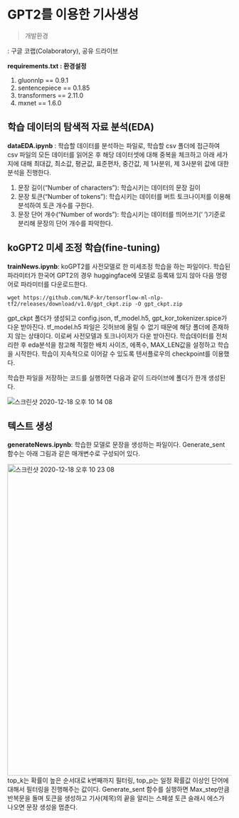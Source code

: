 # GPT2를 이용한 기사생성
> 개발환경

: 구글 코랩(Colaboratory), 공유 드라이브

**requirements.txt : 환경설정**
1. gluonnlp == 0.9.1
2. sentencepiece == 0.1.85
3. transformers == 2.11.0
4. mxnet == 1.6.0



## 학습 데이터의 탐색적 자료 분석(EDA) 
**dataEDA.ipynb**
: 학습할 데이터를 분석하는 파일로, 학습할 csv 폴더에 접근하여 csv 파일의 모든 데이터를 읽어온 후 해당 데이터셋에 대해 중복을 체크하고 아래 세가지에 대해 최대값, 최소값, 평균값, 표준편차, 중간값, 제 1사분위, 제 3사분위 값에 대한 분석을 진행한다.
1.  문장 길이(“Number of characters”): 학습시키는 데이터의 문장 길이
   2. 문장 토큰(“Number of tokens”): 학습시키는 데이터를 버트 토크나이저를 이용해 분석하여 토큰 개수를 구한다.
   3. 문장 단어 개수(“Number of words”): 학습시키는 데이터를 띄어쓰기(‘ ’)기준로 분리해 문장의 단어 개수를 파악한다.


## koGPT2 미세 조정 학습(fine-tuning)
**trainNews.ipynb**:
koGPT2를 사전모델로 한 미세조정 학습을 하는 파일이다. 학습된 파라미터가 한국어 GPT2의 경우 huggingface에 모델로 등록돼 있지 않아 다음 명령어로 파라미터를 다운로드한다.
```
wget https://github.com/NLP-kr/tensorflow-ml-nlp-tf2/releases/download/v1.0/gpt_ckpt.zip -O gpt_ckpt.zip 
```
gpt_ckpt 폴더가 생성되고 config.json, tf_model.h5, gpt_kor_tokenizer.spice가 다운 받아진다. tf_model.h5 파일은 깃허브에 올릴 수 없기 때문에 해당 폴더에 존재하지 않는 상태이다. 이로써 사전모델과 토크나이저가 다운 받아진다. 학습데이터를 전처리한 후 eda분석을 참고해 적절한 배치 사이즈, 에폭수, MAX_LEN값을 설정하고 학습을 시작한다. 학습이 지속적으로 이어갈 수 있도록 텐서플로우의 checkpoint를 이용했다.

학습한 파일을 저장하는 코드를 실행하면 다음과 같이 드라이브에 폴더가 한개 생성된다.

![스크린샷 2020-12-18 오후 10 14 08](https://user-images.githubusercontent.com/40908279/102618553-5a346500-417e-11eb-9c15-156ef0f96ea9.png)

## 텍스트 생성 
 **generateNews.ipynb**: 학습한 모델로 문장을 생성하는 파일이다. Generate_sent 함수는 아래 그림과 같은 매개변수로 구성되어 있다. 
 
 <img width="700" alt="스크린샷 2020-12-18 오후 10 23 08" src="https://user-images.githubusercontent.com/40908279/102619323-9fa56200-417f-11eb-9cb7-140842e7bff1.png">
top_k는 확률이 높은 순서대로 k번째까지 필터링, top_p는 일정 확률값 이상인 단어에 대해서 필터링을 진행해주는 값이다. Generate_sent 함수를 실행하면 Max_step만큼 반복문을 돌며 토큰을 생성하고 기사(제목)의 끝을 알리는 스페셜 토큰 슬래시 에스</s>가 나오면 문장 생성을 멈춘다.
